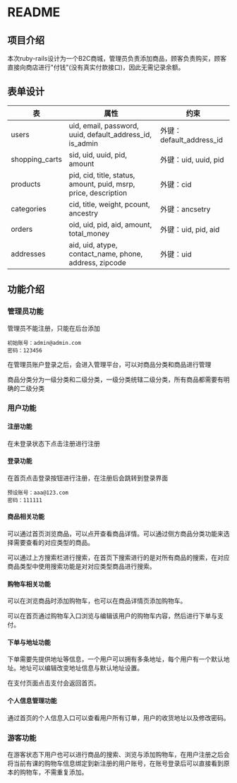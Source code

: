 # README

## 项目介绍 

本次ruby-rails设计为一个B2C商城，管理员负责添加商品，顾客负责购买，顾客直接向商店进行"付钱"(没有真实付款接口)，因此无需记录余额。

## 表单设计

| 表             | 属性                                                         | 约束                     |
| -------------- | ------------------------------------------------------------ | ------------------------ |
| users          | uid, email, password, uuid, default_address_id, is_admin     | 外键：default_address_id |
| shopping_carts | sid, uid, uuid, pid, amount                                  | 外键：uid, uuid, pid     |
| products       | pid, cid, title, status, amount, puid, msrp, price, description | 外键：cid                |
| categories     | cid, title, weight, pcount, ancestry                         | 外键：ancsetry           |
| orders         | oid, uid, pid, aid, amount, total_money                      | 外键：uid, pid, aid      |
| addresses      | aid, uid, atype, contact_name, phone, address, zipcode       | 外键：uid                |

## 功能介绍

### 管理员功能

管理员不能注册，只能在后台添加

```
初始账号：admin@admin.com
密码：123456
```

在管理员账户登录之后，会进入管理平台，可以对商品分类和商品进行管理

商品分类分为一级分类和二级分类，一级分类统辖二级分类，所有商品都需要有明确的二级分类

### 用户功能

#### 注册功能

在未登录状态下点击注册进行注册

#### 登录功能

在首页点击登录按钮进行注册，在注册后会跳转到登录界面

```
预设账号：aaa@123.com
密码：111111
```

#### 商品相关功能

可以通过首页浏览商品，可以点开查看商品详情。可以通过侧方商品分类功能来选择需要查看的对应类型的商品。

可以通过上方搜索栏进行搜索，在首页下搜索进行的是对所有商品的搜索，在对应商品类型中使用搜索功能是对对应类型商品进行搜索。

#### 购物车相关功能

可以在浏览商品时添加购物车，也可以在商品详情页添加购物车。

可以在首页通过购物车入口浏览与编辑该用户的购物车内容，然后进行下单与支付。

#### 下单与地址功能

下单需要先提供地址等信息，一个用户可以拥有多条地址，每个用户有一个默认地址。地址可以编辑改变地址信息与默认地址设置。

在支付页面点击支付会返回首页。

#### 个人信息管理功能

通过首页的个人信息入口可以查看用户所有订单，用户的收货地址以及修改密码。

### 游客功能

在游客状态下用户也可以进行商品的搜索、浏览与添加购物车，在用户注册之后会将当前有课的购物车信息绑定到新注册的用户账号，在账号登录后可以直接看到原本的购物车，不需重复添加。
